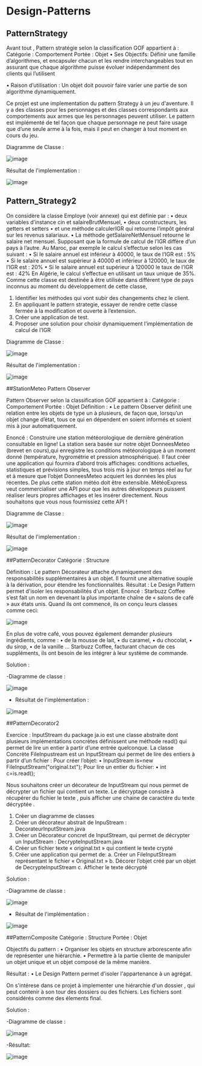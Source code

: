 # Design-Patterns

## PatternStrategy

Avant tout , Pattern stratégie selon la classification GOF appartient à :
             Catégorie : Comportement      Portée : Objet 
• Ses Objectifs:
    Définir une famille d’algorithmes, et encapsuler chacun et les rendre interchangeables tout en assurant que chaque algorithme puisse évoluer indépendamment des clients qui l’utilisent
    
• Raison d’utilisation :
    Un objet doit pouvoir faire varier une partie de son algorithme dynamiquement.

Ce projet est une implementation du pattern Strategy à un jeu d'aventure. 
 Il y a des classes pour les personnages et des classes correspondants aux comportements aux armes que les personnages peuvent utiliser. 
 Le pattern est implémenté de tel façon que chaque personnage ne peut faire usage que d’une seule arme à la fois, mais il peut en changer à tout moment en cours du jeu. 
 
 Diagramme de Classe :
 
 ![image](https://user-images.githubusercontent.com/56320491/138089636-4918aacd-2242-498c-a979-35ac926ca27a.png)
 
 Résultat de l'implementation : 
 
 ![image](https://user-images.githubusercontent.com/56320491/138090520-0be754d8-3c93-4101-b6d1-57e31bd00078.png)

## Pattern_Strategy2

On considère la classe Employe (voir annexe) qui est définie par :
• deux variables d’instance cin et salaireBrutMensuel,
• deux constructeurs, les getters et setters
• et une méthode calculerIGR qui retourne l’impôt général sur les revenus salariaux.
• La méthode getSalaireNetMensuel retourne le salaire net mensuel.
Supposant que la formule de calcul de l’IGR diffère d’un pays à l’autre.
Au Maroc, par exemple le calcul s’effectue selon les cas suivant :
• Si le salaire annuel est inférieur à 40000, le taux de l’IGR est : 5%
• Si le salaire annuel est supérieur à 40000 et inférieur à 120000, le taux de l’IGR est : 20%
• Si le salaire annuel est supérieur à 120000 le taux de l’IGR est : 42%
En Algérie, le calcul s’effectue en utilisant un taux unique de 35%.
Comme cette classe est destinée à être utilisée dans différent type de pays inconnus au moment du développement de
cette classe,
1. Identifier les méthodes qui vont subir des changements chez le client.
2. En appliquant le pattern strategie, essayer de rendre cette classe fermée à la modification et ouverte à l’extension.
3. Créer une application de test.
4. Proposer une solution pour choisir dynamiquement l’implémentation de calcul de l’IGR

 Diagramme de Classe :
 
 ![image](https://user-images.githubusercontent.com/56320491/138094291-2ed192d1-7d5b-4a82-8fe3-c4936aebc910.png)
 
 Résultat de l'implementation : 
 
 ![image](https://user-images.githubusercontent.com/56320491/138092984-b61877f7-4893-4517-b584-de2bf2544234.png)

##StationMeteo Pattern Observer

Pattern Observer selon la classification GOF appartient à :
             Catégorie : Comportement      Portée : Objet 
 Définition :
• Le pattern Observer définit une relation entre les objets de type un à plusieurs, de façon que, lorsqu’un objet change d’état, tous ce qui en dépendent en soient informés et soient mis à jour automatiquement.

Enoncé : 
Construire une station météorologique de dernière génération consultable en ligne!
La station sera basée sur notre objet DonneesMeteo (brevet en cours),qui enregistre les conditions météorologique à un moment donné (température, hygrométrie et pression atmosphérique).
Il faut créer une application qui fournira d’abord trois affichages: conditions actuelles, statistiques et prévisions simples, tous trois mis à jour en temps réel au fur et à mesure que l’objet DonneesMeteo acquiert les données les plus récentes.
De plus cette station météo doit être extensible. MétéoExpress veut commercialiser une API pour que les autres développeurs puissent réaliser leurs propres affichages et les insérer directement. Nous souhaitons que vous nous fournissiez cette API !

 Diagramme de Classe :
 
![image](https://user-images.githubusercontent.com/56320491/138097269-6657ebf0-185d-4228-892e-47c86ca4d12a.png)

 Résultat de l'implementation : 
 
![image](https://user-images.githubusercontent.com/56320491/138098557-ff71f6f0-5dbd-4234-a77b-dfc5fcd1d550.png)

##PatternDecorator
     Catégorie : Structure
     
Définition :
  Le pattern Décorateur attache dynamiquement des responsabilités supplémentaires à un objet. Il fournit une alternative souple à la dérivation, pour étendre les fonctionnalités.
Résultat :
  Le Design Pattern permet d'isoler les responsabilités d'un objet.
 Enoncé :
 Starbuzz Coffee s’est fait un nom en devenant la plus importante chaîne de « salons de café » aux états unis.
 Quand ils ont commencé, ils on conçu leurs classes comme ceci:
 
  ![image](https://user-images.githubusercontent.com/56320491/138099304-0b3b8401-8b69-4990-9b51-eb00ad03d259.png)

  En plus de votre café, vous pouvez également demander plusieurs ingrédients, comme :
• de la mousse de lait,
• du caramel,
• du chocolat,
• du sirop,
• de la vanille ...
Starbuzz Coffee, facturant chacun de ces suppléments, ils ont besoin de les intégrer à leur système de commande.

Solution :

 -Diagramme de classe :
 
 ![image](https://user-images.githubusercontent.com/56320491/138099419-c45be9ec-5286-41eb-84fd-f50137a2919e.png)

 - Résultat de l'implémentation :
 
 ![image](https://user-images.githubusercontent.com/56320491/138099593-61f3915a-7df1-4c7b-9854-7dd732a67221.png)
 
 ##PatternDecorator2
 
  Exercice :
  InputStream du package ja.io est une classe abstraite dont plusieurs implémentations concrètes définissent une méthode read() qui permet de lire un entier à partir d’une entrée quelconque.
La classe Concrète FileInpustream est un InputStream qui permet de lire des entiers à partir d’un fichier :
      Pour créer l’objet:
• InputStream is=new FileInputStream("original.txt");
     Pour lire un entier du fichier:
• int c=is.read();

Nous souhaitons créer un décorateur de InputStream qui nous permet de décrypter un fichier qui contient un texte.
Le décryptage consiste à récupérer du fichier le texte , puis afficher une chaine de caractére du texte décryptée .
1. Créer un diagramme de classes
2. Créer un décorateur abstrait de InpuStream : DecorateurInputStream.java
3. Créer un Décorateur concret de InputStream, qui permet de décrypter un InputStream :
DecrypteInputStream.java
4. Créer un fichier texte « original.txt » qui contient le texte crypté
5. Créer une application qui permet de:
   a. Créer un FileInputStream représentant le fichier « Original.txt »
   b. Décorer l’objet créé par un objet de DecrypteInputStream
   c. Afficher le texte décrypté
   
Solution :

 -Diagramme de classe :
 
 ![image](https://user-images.githubusercontent.com/56320491/138102327-3a8296db-7a4e-4a39-97ab-a0808adfed42.png)

 - Résultat de l'implémentation :
 
 ![image](https://user-images.githubusercontent.com/56320491/138102403-ce44a563-ba5e-4330-94d2-6c044c0f8f2c.png)
 
 ##PatternComposite
      Catégorie : Structure   Portée : Objet
      
Objectifs du pattern  :
• Organiser les objets en structure arborescente afin de représenter une hiérarchie.
• Permettre à la partie cliente de manipuler un objet unique et un objet composé de la même manière.

Résultat :
• Le Design Pattern permet d'isoler l'appartenance à un agrégat.

On s'intérese dans ce projet à implementer une hiérarchie d'un dossier , qui peut contenir à son tour des dossiers ou des fichiers. Les fichiers sont considérés comme des élements final.

Solution :

-Diagramme de classe :

![image](https://user-images.githubusercontent.com/56320491/138102942-bb3d633a-d593-4973-a577-847f4b68b815.png)

-Résultat:

![image](https://user-images.githubusercontent.com/56320491/138103565-8720091f-4d86-4e17-a513-5dd434e4c385.png)





